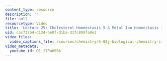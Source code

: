 ```yaml
---
content_type: resource
description: ''
file: null
resourcetype: Video
title: 'Lecture 25: Cholesterol Homeostasis 5 & Metal Ion Homeostasis 1'
uid: cac732b4-d134-be0f-d1ba-31fc899fa0e1
video_files:
  video_captions_file: /courses/chemistry/5-08j-biological-chemistry-ii-spring-2016/lecture-recitation-videos/lecture-25-cholesterol-homeostasis-5-metal-ion-homeostasis-1/O1_f7Pu60Bk.vtt
video_metadata:
  youtube_id: O1_f7Pu60Bk
---
```

